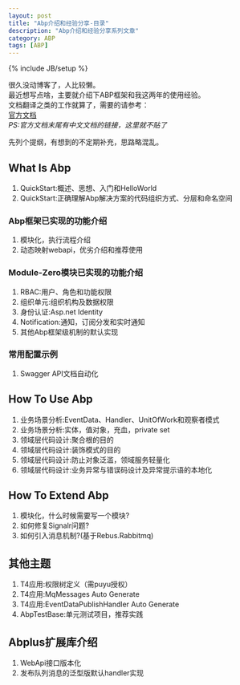 ```yaml
---
layout: post
title: "Abp介绍和经验分享-目录"
description: "Abp介绍和经验分享系列文章"
category: ABP
tags: [ABP]
---
```

{% include JB/setup %}

很久没动博客了，人比较懒。  
最近想写点啥，主要就介绍下ABP框架和我这两年的使用经验。  
文档翻译之类的工作就算了，需要的请参考：  
[官方文档](https://www.aspnetboilerplate.com/Pages/Documents)  
*PS:官方文档末尾有中文文档的链接，这里就不贴了*

先列个提纲，有想到的不定期补充，思路略混乱。

## What Is Abp
1. QuickStart:概述、思想、入门和HelloWorld
1. QuickStart:正确理解Abp解决方案的代码组织方式、分层和命名空间

### Abp框架已实现的功能介绍
1. 模块化，执行流程介绍
1. 动态映射webapi，优劣介绍和推荐使用

### Module-Zero模块已实现的功能介绍
1. RBAC:用户、角色和功能权限 
1. 组织单元:组织机构及数据权限
1. 身份认证:Asp.net Identity
1. Notification:通知，订阅分发和实时通知 
1. 其他Abp框架级机制的默认实现

### 常用配置示例
1. Swagger API文档自动化

## How To Use Abp
1. 业务场景分析:EventData、Handler、UnitOfWork和观察者模式
1. 业务场景分析:实体，值对象，充血，private set
1. 领域层代码设计:聚合根的目的
1. 领域层代码设计:装饰模式的目的
1. 领域层代码设计:防止对象泛滥，领域服务轻量化
1. 领域层代码设计:业务异常与错误码设计及异常提示语的本地化

## How To Extend Abp
1. 模块化，什么时候需要写一个模块?
1. 如何修复Signalr问题?
1. 如何引入消息机制?(基于Rebus.Rabbitmq)

## 其他主题
1. T4应用:权限树定义（需puyu授权）
1. T4应用:MqMessages Auto Generate
1. T4应用:EventDataPublishHandler Auto Generate
1. AbpTestBase:单元测试项目，推荐实践

## Abplus扩展库介绍
1. WebApi接口版本化
1. 发布队列消息的泛型版默认handler实现
